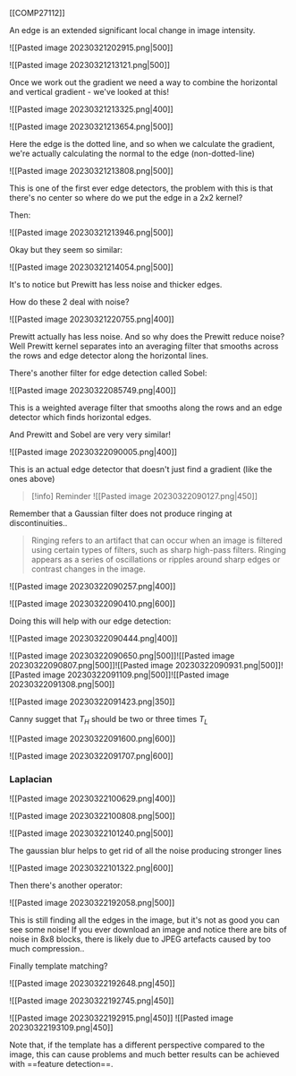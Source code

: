 [[COMP27112]]

An edge is an extended significant local change in image intensity.

![[Pasted image 20230321202915.png|500]]

![[Pasted image 20230321213121.png|500]]

Once we work out the gradient we need a way to combine the horizontal and vertical gradient - we've looked at this!

![[Pasted image 20230321213325.png|400]]

![[Pasted image 20230321213654.png|500]]

Here the edge is the dotted line, and so when we calculate the gradient, we're actually calculating the normal to the edge (non-dotted-line)

![[Pasted image 20230321213808.png|500]]

This is one of the first ever edge detectors, the problem with this is that there's no center so where do we put the edge in a 2x2 kernel?

Then:

![[Pasted image 20230321213946.png|500]]

Okay but they seem so similar:

![[Pasted image 20230321214054.png|500]]

It's to notice but Prewitt has less noise and thicker edges.

How do these 2 deal with noise?

![[Pasted image 20230321220755.png|400]]

Prewitt actually has less noise. And so why does the Prewitt reduce noise? Well Prewitt kernel separates into an averaging filter that smooths across the rows and edge detector along the horizontal lines.

There's another filter for edge detection called Sobel:

![[Pasted image 20230322085749.png|400]]

This is a weighted average filter that smooths along the rows and an edge detector which finds horizontal edges.

And Prewitt and Sobel are very very similar!

![[Pasted image 20230322090005.png|400]]

This is an actual edge detector that doesn't just find a gradient (like the ones above)

>[!info] Reminder
>![[Pasted image 20230322090127.png|450]]


Remember that a Gaussian filter does not produce ringing at discontinuities..
> Ringing refers to an artifact that can occur when an image is filtered using certain types of filters, such as sharp high-pass filters. Ringing appears as a series of oscillations or ripples around sharp edges or contrast changes in the image.

![[Pasted image 20230322090257.png|400]]

![[Pasted image 20230322090410.png|600]]

Doing this will help with our edge detection:

![[Pasted image 20230322090444.png|400]]

![[Pasted image 20230322090650.png|500]]![[Pasted image 20230322090807.png|500]]![[Pasted image 20230322090931.png|500]]![[Pasted image 20230322091109.png|500]]![[Pasted image 20230322091308.png|500]]

![[Pasted image 20230322091423.png|350]]

Canny sugget that $T_H$ should be two or three times $T_L$

![[Pasted image 20230322091600.png|600]]

![[Pasted image 20230322091707.png|600]]

### Laplacian

![[Pasted image 20230322100629.png|400]]

![[Pasted image 20230322100808.png|500]]

![[Pasted image 20230322101240.png|500]]

The gaussian blur helps to get rid of all the noise producing stronger lines

![[Pasted image 20230322101322.png|600]]

Then there's another operator:

![[Pasted image 20230322192058.png|500]]

This is still finding all the edges in the image, but it's not as good you can see some noise! If you ever download an image and notice there are bits of noise in 8x8 blocks, there is likely due to JPEG artefacts caused by too much compression..

Finally template matching?

![[Pasted image 20230322192648.png|450]]

![[Pasted image 20230322192745.png|450]]

![[Pasted image 20230322192915.png|450]]
![[Pasted image 20230322193109.png|450]]

Note that, if the template has a different perspective compared to the image, this can cause problems and much better results can be achieved with ==feature detection==.

